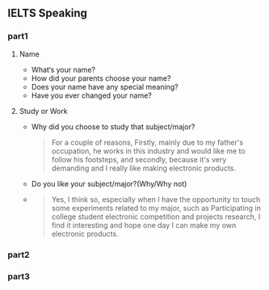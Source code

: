 ## IELTS Speaking

### part1

1. Name

   - What‘s your name?
   - How did your parents choose your name?
   - Does your name have any special meaning?
   - Have you ever changed  your name?
   
2. Study or Work
   
   - Why did you choose to study that subject/major?
   
     > For a couple of  reasons, Firstly, mainly due to my father's occupation, he works in this industry and would like me to follow his footsteps, and secondly, because it's very demanding and I really like making electronic products.
   
   - Do you like your subject/major?(Why/Why not)

	- > Yes, I think so, especially when I have the opportunity to touch some experiments related to my major, such as Participating in college student electronic competition  and projects research, I find it interesting and hope one day I can make my own electronic products.
	

### part2

### part3


